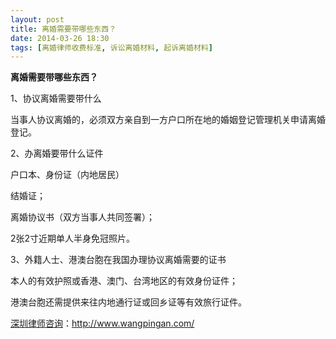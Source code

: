 ```yaml
---
layout: post
title: 离婚需要带哪些东西？
date: 2014-03-26 18:30
tags: [离婚律师收费标准, 诉讼离婚材料, 起诉离婚材料]
---
```

<strong>离婚需要带哪些东西？</strong>

1、协议离婚需要带什么

当事人协议离婚的，必须双方亲自到一方户口所在地的婚姻登记管理机关申请离婚登记。

2、办离婚要带什么证件

户口本、身份证（内地居民）

结婚证；

离婚协议书（双方当事人共同签署）；

2张2寸近期单人半身免冠照片。

3、外籍人士、港澳台胞在我国办理协议离婚需要的证书

本人的有效护照或香港、澳门、台湾地区的有效身份证件；

港澳台胞还需提供来往内地通行证或回乡证等有效旅行证件。

<a href="http://www.wangpingan.com/">深圳律师咨询</a>：<a href="http://www.wangpingan.com/">http://www.wangpingan.com/</a>


